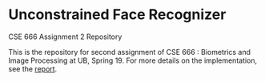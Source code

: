 #  Unconstrained Face Recognizer

CSE 666 Assignment 2 Repository

This is the repository for second assignment of CSE 666 : Biometrics and Image Processing at UB, Spring 19. For more details on the implementation, see the [report](https://github.com/vedvalsangkar/Unconstrained-Phase-Recognizer/blob/master/Assignment%20Report.pdf).
